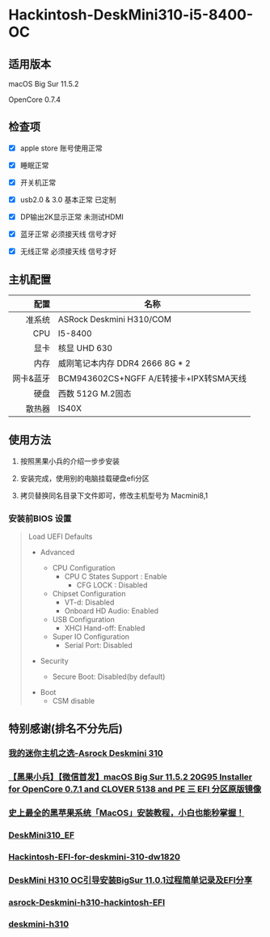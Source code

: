 # Hackintosh-DeskMini310-i5-8400-OC




## 适用版本

macOS Big Sur 11.5.2 

OpenCore 0.7.4


## 检查项

- [x] apple store 账号使用正常
- [x] 睡眠正常
- [x] 开关机正常
- [x] usb2.0 & 3.0 基本正常 已定制
- [x] DP输出2K显示正常 未测试HDMI
- [x] 蓝牙正常 必须接天线 信号才好
- [x] 无线正常 必须接天线 信号才好


## 主机配置

|                配置 | 名称 |
| --------------------: | ------------------------ |
|                准系统 | ASRock Deskmini H310/COM  |
|                  CPU | I5-8400                   |
|                  显卡 | 核显 UHD 630              |
|                  内存 | 威刚笔记本内存 DDR4 2666 8G * 2       |
|             网卡&蓝牙  | BCM943602CS+NGFF A/E转接卡+IPX转SMA天线              |
|                  硬盘  | 西数 512G M.2固态         |
|                  散热器 | IS40X                   |


## 使用方法

1. 按照黑果小兵的介绍一步步安装

2. 安装完成，使用别的电脑挂载硬盘efi分区

3. 拷贝替换同名目录下文件即可，修改主机型号为 Macmini8,1

###  安装前BIOS 设置


> Load UEFI Defaults
>   * Advanced
>     - CPU Configuration
>       - CPU C States Support : Enable
>         - CFG LOCK : Disabled
>     * Chipset Configuration
>       * VT-d: Disabled
>       * Onboard HD Audio: Enabled
>     * USB Configuration
>       * XHCI Hand-off: Enabled
>     * Super IO Configuration
>       * Serial Port: Disabled
>   * Security
>    
>     * Secure Boot: Disabled(by default)
>   - Boot
>     * CSM disable
>



## 特别感谢(排名不分先后)

### [我的迷你主机之选-Asrock Deskmini 310](https://post.smzdm.com/p/aqnd99xp/)

### [【黑果小兵】【微信首发】macOS Big Sur 11.5.2 20G95 Installer for OpenCore 0.7.1 and CLOVER 5138 and PE 三 EFI 分区原版镜像](https://blog.daliansky.net/macOS-BigSur-11.5.2-20G95-Release-version-with-OC-0.7.1-and-Clover-5138-and-PE-original-image.html)

### [史上最全的黑苹果系统「MacOS」安装教程，小白也能秒掌握！](https://blog.csdn.net/easylife206/article/details/106088699)

### [DeskMini310_EF](https://github.com/cocobear/DeskMini310_EF)

### [Hackintosh-EFI-for-deskmini-310-dw1820](https://github.com/huangyanan/Hackintosh-EFI-for-deskmini-310-dw1820)

### [DeskMini H310 OC引导安装BigSur 11.0.1过程简单记录及EFI分享](https://bbs.pcbeta.com/viewthread-1877600-1-1.html)

### [asrock-Deskmini-h310-hackintosh-EFI](https://github.com/TWanGT/asrock-Deskmini-h310-hackintosh-EFI)

### [deskmini-h310](https://github.com/SnailDove/deskmini-h310)




